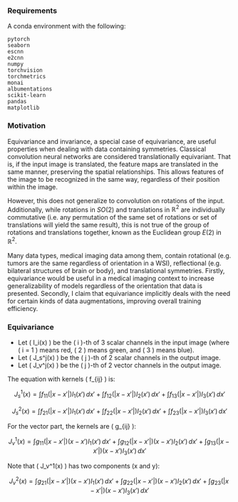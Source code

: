 ### **Requirements**

A conda environment with the following:
```
pytorch
seaborn
escnn
e2cnn
numpy
torchvision
torchmetrics
monai
albumentations
scikit-learn
pandas
matplotlib
```

### **Motivation**

Equivariance and invariance, a special case of equivariance, are useful properties when dealing with data containing symmetries. Classical convolution neural networks are considered translationally equivariant. That is, if the input image is translated, the feature maps are translated in the same manner, preserving the spatial relationships. This allows features of the image to be recognized in the same way, regardless of their position within the image. 

However, this does not generalize to convolution on rotations of the input. Additionally, while rotations in $SO(2)$ and translations in $\mathbb{R}^2$ are individually commutative (i.e. any permutation of the same set of rotations or set of translations will yield the same result), this is not true of the group of rotations and translations together, known as the Euclidean group $E(2)$ in $\mathbb{R}^2$. 

Many data types, medical imaging data among them, contain rotational (e.g. tumors are the same regardless of orientation in a WSI), reflectional (e.g. bilateral structures of brain or body), and translational symmetries. Firstly, equivariance would be useful in a medical imaging context to increase generalizability of models regardless of the orientation that data is presented. Secondly, I claim that equivariance implicitly deals with the need for certain kinds of data augmentations, improving overall training efficiency. 

### **Equivariance**

- Let \( I_i(x) \) be the \( i \)-th of 3 scalar channels in the input image (where \( i = 1 \) means red, \( 2 \) means green, and \( 3 \) means blue).
- Let \( J_s^j(x) \) be the \( j \)-th of 2 scalar channels in the output image.
- Let \( J_v^j(x) \) be the \( j \)-th of 2 vector channels in the output image.

The equation with kernels \( f_{ij} \) is:

$$
J_s^1(x) = \int f_{11}(|x - x'|) I_1(x') \, dx' + \int f_{12}(|x - x'|) I_2(x') \, dx' + \int f_{13}(|x - x'|) I_3(x') \, dx'
$$

$$
J_s^2(x) = \int f_{21}(|x - x'|) I_1(x') \, dx' + \int f_{22}(|x - x'|) I_2(x') \, dx' + \int f_{23}(|x - x'|) I_3(x') \, dx'
$$

For the vector part, the kernels are \( g_{ij} \):

$$
J_v^1(x) = \int g_{11}(|x - x'|)(x - x') I_1(x') \, dx' + \int g_{12}(|x - x'|)(x - x') I_2(x') \, dx' + \int g_{13}(|x - x'|)(x - x') I_3(x') \, dx'
$$

Note that \( J_v^1(x) \) has two components (x and y):

$$
J_v^2(x) = \int g_{21}(|x - x'|)(x - x') I_1(x') \, dx' + \int g_{22}(|x - x'|)(x - x') I_2(x') \, dx' + \int g_{23}(|x - x'|)(x - x') I_3(x') \, dx'
$$


